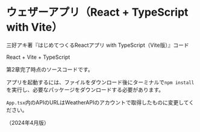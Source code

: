 # ウェザーアプリ（React + TypeScript with Vite）

三好アキ著『はじめてつくるReactアプリ with TypeScript（Vite版）』コード

React + Vite + TypeScript

第2章完了時点のソースコードです。

アプリを起動するには、ファイルをダウンロード後にターミナルで`npm install`を実行し、必要なパッケージをダウンロードする必要があります。

`App.tsx`内のAPIのURLはWeatherAPIのアカウントで取得したものに変更してください。

（2024年4月版）
